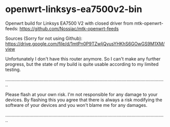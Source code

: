 # openwrt-linksys-ea7500v2-bin

Openwrt build for Linksys EA7500 V2 with closed driver from mtk-openwrt-feeds: https://github.com/Nossiac/mtk-openwrt-feeds

Sources (Sorry for not using Github):  https://drive.google.com/file/d/1mtPn0P9TZwljQyusYHKhS6GOwGS9M1XM/view

Unfortunately I don't have this router anymore. So I can't make any further progress, but the state of my build is quite usable according to my limited testing.

..............................................................................................................................

Please flash at your own risk.
I'm not responsible for any damage to your devices.
By flashing this you agree that there is always a risk modifying the software of your devices and you won't blame me for any damages.

..............................................................................................................................
